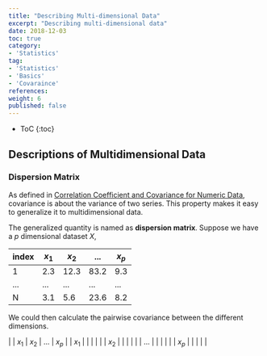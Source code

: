 ```yaml
---
title: "Describing Multi-dimensional Data"
excerpt: "Describing multi-dimensional data"
date: 2018-12-03
toc: true
category:
- 'Statistics'
tag:
- 'Statistics'
- 'Basics'
- 'Covaraince'
references:
weight: 6
published: false
---
```


* ToC
{:toc}

## Descriptions of Multidimensional Data

### Dispersion Matrix

As defined in [Correlation Coefficient and Covariance for Numeric Data](../correlation-coefficient), covariance is about the variance of two series. This property makes it easy to generalize it to multidimensional data.

The generalized quantity is named as **dispersion matrix**. Suppose we have a $p$ dimensional dataset $X$,

| index | $x_1$ |  $x_2$ | ... | $x_p$ |
|--|--|--|--|--|
| 1 |  2.3 | 12.3 | 83.2 | 9.3 |
| ... |  ... | ... | ... | ... |
| N |  3.1 | 5.6 | 23.6 | 8.2 |

We could then calculate the pairwise covariance between the different dimensions.

| | $x_1$ |  $x_2$ | ... | $x_p$ |
| $x_1$ |   |  |  | |
| $x_2$ | | | | |
| ... | | | | |
| $x_p$ | | | | |
